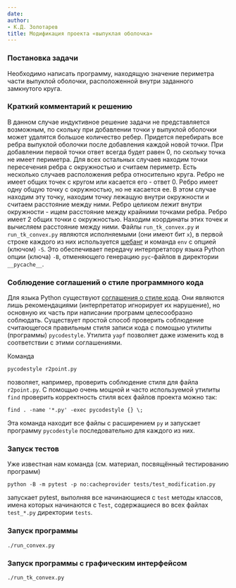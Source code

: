```yaml
---
date: 
author:
- К.Д. Золотарев
title: Модификация проекта «выпуклая оболочка»
---
```


### Постановка задачи

Необходимо написать программу, находящую значение периметра части выпуклой оболочки, расположенной внутри заданного замкнутого круга.
### Краткий комментарий к решению
В данном случае индуктивное решение задачи не представляется возможным, по скольку при добавлении точки у выпуклой оболочки может удалятся большое количество ребер. Придется перебирать все ребра выпуклой оболочки после добавления каждой новой точки. При добавлении первой точки ответ всегда будет равен 0, по скольку точка не имеет периметра. Для всех остальных случаев находим точки пересечения ребра с окружностью и считаем периметр. Есть несколько случаев расположения ребра относительно круга. Ребро не имеет общих точек с кругом или касается его - ответ 0. Ребро имеет одну общую точку с окружностью, но не касается ее. В этом случае находим эту точку, находим точку лежащую внутри окружности и считаем расстояние между ними. Ребро целиком лежит внутри окружности - ищем расстояние между крайними точками ребра. Ребро имеет 2 общих точки с окружностью. Находим координаты этих точек и вычисляем расстояние между ними.
Файлы `run_tk_convex.py` и `run_tk_convex.py` являются исполняемыми (они имеют
бит `x`), в первой строке каждого из них используется [шебанг](https://ru.wikipedia.org/wiki/%D0%A8%D0%B5%D0%B1%D0%B0%D0%BD%D0%B3_(Unix)) и команда `env` с
опцией (ключом) `-S`. Это обеспечивает передачу интерпретатору языка Python
опции (ключа) `-B`, отменяющего генерацию `pyc`-файлов в директории
`__pycache__`.

### Соблюдение соглашений о стиле программного кода

Для языка Python существуют [соглашения о стиле
кода](https://www.python.org/dev/peps/pep-0008/). Они являются лишь
рекомендациями (интерпретатор игнорирует их нарушение), но основную их
часть при написании программ целесообразно соблюдать. Существует простой
способ проверить соблюдение считающегося правильным
стиля записи кода с помощью утилиты (программы) `pycodestyle`. Утилита
`yapf` позволяет даже изменить код в соответствии с этими соглашениями.

Команда 

    pycodestyle r2point.py

позволяет, например, проверить соблюдение стиля для файла `r2point.py`.
С помощью очень мощной и часто используемой утилиты `find` проверить
корректность стиля всех файлов проекта можно так:

    find . -name '*.py' -exec pycodestyle {} \;

Эта команда находит все файлы с расширением `py` и запускает программу
`pycodestyle` последовательно для каждого из них.

### Запуск тестов

Уже известная нам команда (см. материал, посвящённый тестированию программ)

    python -B -m pytest -p no:cacheprovider tests/test_modification.py

запускает pytest, выполняя все начинающиеся с `test` методы классов,
имена которых начинаются с `Test`, содержащиеся во всех файлах `test_*.py`
директории `tests`.

### Запуск программы

`./run_convex.py`

### Запуск программы с графическим интерфейсом

`./run_tk_convex.py`
